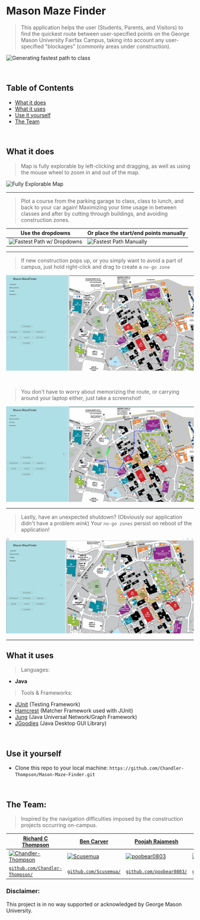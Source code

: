 

# Mason Maze Finder 
> This application helps the user (Students, Parents, and Visitors) to find the quickest route between user-specified points on the George Mason University Fairfax Campus, taking into account any user-specified "blockages" (commonly areas under construction).

![Generating fastest path to class](CS321CourseProject/GIFs/GeneratesFastestPath.gif)

<br>

## Table of Contents
- [What it does](#what-it-does)
- [What it uses](#what-it-uses)
- [Use it yourself](#use-it-yourself)
- [The Team](#the-team)

<br>

## What it does

> Map is fully explorable by left-clicking and dragging, as well as using the mouse wheel to zoom in and out of the map. 

![Fully Explorable Map](CS321CourseProject/GIFs/FullyExplorableMap.gif)

---

> Plot a course from the parking garage to class, class to lunch, and back to your car again! Maximizing your time usage in between classes and after by cutting through buildings, and avoiding construction zones. 

| Use the dropdowns | Or place the start/end points manually |
|---|---|
| ![Fastest Path w/ Dropdowns](CS321CourseProject/GIFs/GeneratesFastestPath.gif) | ![Fastest Path Manually](CS321CourseProject/GIFs/GeneratesFastestPathWithClicking.gif) |

---

> If new construction pops up, or you simply want to avoid a part of campus, just hold right-click and drag to create a `no-go zone`

![Path Blocked by Construction](CS321CourseProject/GIFs/FastestPathWithConstruction.gif)

<br>

> You don't have to worry about memorizing the route, or carrying around your laptop either, just take a screenshot!

![Take a Screenshot](CS321CourseProject/GIFs/TakeScreenshot.gif)

---

> Lastly, have an unexpected shutdown? (Obviously our application didn't have a problem *wink*) Your `no-go zones` persist on reboot of the application!

![Selection Persists](CS321CourseProject/GIFs/SelectionPersists.gif)

---

## What it uses

> Languages: 
- **Java**

> Tools & Frameworks: 
- <a href="https://junit.org/">JUnit</a> (Testing Framework)
- <a href="http://hamcrest.org/JavaHamcrest/tutorial">Hamcrest</a> (Matcher Framework used with JUnit)
- <a href="http://jung.sourceforge.net/">Jung</a> (Java Universal Network/Graph Framework)
- <a href="http://www.jgoodies.com/">JGoodies</a> (Java Desktop GUI Library)

<br>

## Use it yourself

- Clone this repo to your local machine: `https://github.com/Chandler-Thompson/Mason-Maze-Finder.git`

<br>

## The Team:
> Inspired by the navigation difficulties imposed by the construction projects occurring on-campus.

| <a href="https://github.com/Chandler-Thompson/">**Richard C Thompson**</a> | <a href="https://github.com/Scusemua">**Ben Carver**</a> | <a href="https://github.com/poobear0803">**Poojah Rajamesh**</a> | <a href="https://github.com/ihaynes99">**Sam Haynes**</a> |
|---|---|---|---|
| [![Chandler-Thompson](https://avatars0.githubusercontent.com/u/6445925?s=200&u=edcfd7115ca072e0ab9eff05302af7b711715941&v=4)](https://github.com/Chandler-Thompson/) | [![Scusemua](https://avatars1.githubusercontent.com/u/4888750?s=200&u=ec1bafde09ce4e16bb6956c01e7d1b5def8566bc&v=4)](https://github.com/Scusemua/) | [![poobear0803](https://avatars1.githubusercontent.com/u/55003023?s=200&v=4)](https://github.com/poobear0803/) | [![ihaynes99](https://avatars3.githubusercontent.com/u/55002928?s=200&v=4)](https://github.com/ihaynes99/) |
| <a href="https://github.com/Chandler-Thompson/" target="_blank">`github.com/Chandler-Thompson/`</a> | <a href="https://github.com/Scusemua/" target="_blank">`github.com/Scusemua/`</a> | <a href="https://github.com/poobear0803/" target="_blank">`github.com/poobear0803/`</a> | <a href="https://github.com/ihaynes99/" target="_blank">`github.com/ihaynes99/`</a> |

### Disclaimer:
This project is in no way supported or acknowledged by George Mason University. 
